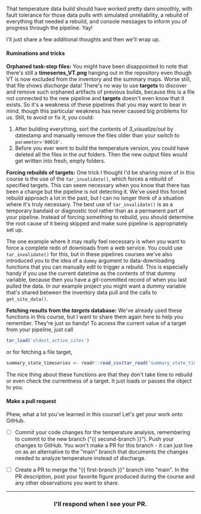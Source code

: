 That temperature data build should have worked pretty darn smoothly, with fault tolerance for those data pulls with simulated unreliability, a rebuild of everything that needed a rebuild, and console messages to inform you of progress through the pipeline. Yay!

I'll just share a few additional thoughts and then we'll wrap up. 

#### Ruminations and tricks

**Orphaned task-step files:** You might have been disappointed to note that there's still a **timeseries_VT.png** hanging out in the repository even though VT is now excluded from the inventory and the summary maps. Worse still, that file shows *discharge* data! There's no way to use **targets** to discover and remove such orphaned artifacts of previous builds, because this is a file not connected to the new pipeline and **targets** doesn't even know that it exists. So it's a weakness of these pipelines that you may want to bear in mind, though this particular weakness has never caused big problems for us. Still, to avoid or fix it, you could:
1. After building everything, sort the contents of *3_visualize/out* by datestamp and manually remove the files older than your switch to `parameter='00010'`.
2. Before you ever went to build the temperature version, you could have deleted all the files in the *out* folders. Then the new output files would get written into fresh, empty folders.

**Forcing rebuilds of targets:** One trick I thought I'd be sharing more of in this course is the use of the `tar_invalidate()`, which forces a rebuild of specified targets. This can seem necessary when you know that there has been a change but the pipeline is not detecting it. We've used this forced rebuild approach a lot in the past, but I can no longer think of a situation where it's truly necessary. The best use of `tar_invalidate()` is as a temporary bandaid or diagnostic tool rather than as a permanent part of your pipeline. Instead of forcing something to rebuild, you should determine the root cause of it being skipped and make sure pipeline is appropriately set up.

The one example where it may really feel necessary is when you want to force a complete redo of downloads from a web service. You could use `tar_invalidate()` for this, but in these pipelines courses we've also introduced you to the idea of a `dummy` argument to data-downloading functions that you can manually edit to trigger a rebuild. This is especially handy if you use the current datetime as the contents of that dummy variable, because then you have a git-committed record of when you last pulled the data. In our example project you might want a dummy variable that's shared between the inventory data pull and the calls to `get_site_data()`.

**Fetching results from the *targets* database:** We've already used these functions in this course, but I want to share them again here to help you remember. They're just so handy! To access the current value of a target from your pipeline, just call
```r
tar_load('oldest_active_sites')
```
or for fetching a file target,
```r
summary_state_timeseries <- readr::read_csv(tar_read('summary_state_timeseries_csv'))
```
The nice thing about these functions are that they don't take time to rebuild or even check the currentness of a target. It just loads or passes the object to you.

#### Make a pull request

Phew, what a lot you've learned in this course! Let's get your work onto GitHub.

- [ ] Commit your code changes for the temperature analysis, remembering to commit to the new branch ("{{ second-branch }}"). Push your changes to GitHub. You won't make a PR for this branch - it can just live on as an alternative to the "main" branch that documents the changes needed to analyze temperature instead of discharge.

- [ ] Create a PR to merge the "{{ first-branch }}" branch into "main". In the PR description, post your favorite figure produced during the course and any other observations you want to share.

<hr><h3 align="center">I'll respond when I see your PR.</h3>
